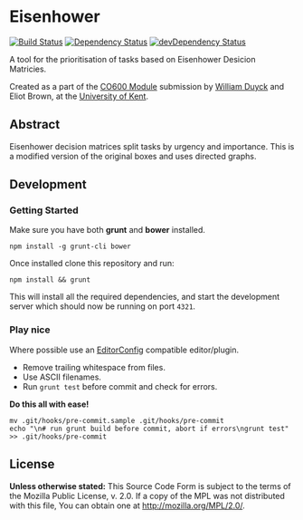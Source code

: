 # Eisenhower
[![Build Status](https://travis-ci.org/not-so-creative/eisenhower.svg?branch=master)](https://travis-ci.org/not-so-creative/eisenhower)
[![Dependency Status](https://david-dm.org/not-so-creative/eisenhower.svg)](https://david-dm.org/not-so-creative/eisenhower)
[![devDependency Status](https://david-dm.org/not-so-creative/eisenhower/dev-status.svg)](https://david-dm.org/not-so-creative/eisenhower#info=devDependencies)

A tool for the prioritisation of tasks based on Eisenhower Desicion Matricies.

Created as a part of the [CO600 Module](https://www.kent.ac.uk/courses/modulecatalogue/modules/CO600) submission by [William Duyck](http://wduyck.me) and Eliot Brown, at the [University of Kent](https://www.kent.ac.uk/).

## Abstract
Eisenhower decision matrices split tasks by urgency and importance. This is a modified version of the original boxes and uses directed graphs.

## Development

### Getting Started
Make sure you have both **grunt** and **bower** installed.

	npm install -g grunt-cli bower

Once installed clone this repository and run:

	npm install && grunt

This will install all the required dependencies, and start the development server which should now be running on port `4321`.

### Play nice
Where possible use an [EditorConfig](http://editorconfig.org/) compatible editor/plugin.

* Remove trailing whitespace from files.
* Use ASCII filenames.
* Run `grunt test` before commit and check for errors.

**Do this all with ease!**

	mv .git/hooks/pre-commit.sample .git/hooks/pre-commit
	echo "\n# run grunt build before commit, abort if errors\ngrunt test" >> .git/hooks/pre-commit

## License
**Unless otherwise stated:**
This Source Code Form is subject to the terms of the Mozilla Public License, v. 2.0. If a copy of the MPL was not distributed with this file, You can obtain one at http://mozilla.org/MPL/2.0/.
